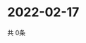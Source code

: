 # 2022-02-17
  共 0条

  <!-- BEGIN -->
  <!-- 最后更新时间Thu Feb 17 2022 21:06:59 GMT+0000 (Coordinated Universal Time) -->
  
  <!-- END -->
  
  
